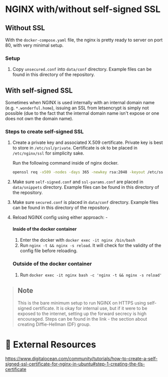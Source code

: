 # NGINX with/without self-signed SSL

## Without SSL
With the `docker-compose.yaml` file, the nginx is pretty ready to server on port 80, with very minimal setup.

### Setup
1. Copy `unsecured.conf` into `data/conf` directory.
    Example files can be found in this directory of the repository.

## With self-signed SSL
Sometimes when NGINX is used internally with an internal domain name (e.g. `*.wonderful.home`),
issuing an SSL from letsencrypt is simply not possible (due to the fact that the internal domain name
isn't expose or one does not own the domain name).

### Steps to create self-signed SSL
1. Create a private key and associated X.509 certificate.
    Private key is best to store in `/etc/ssl/private`.
    Certificate is ok to be placed in `/etc/nginx/ssl` for simplicity sake.

    Run the following command inside of nginx docker.
    ```bash
    openssl req -x509 -nodes -days 365 -newkey rsa:2048 -keyout /etc/ssl/private/nginx.key -out /etc/nginx/ssl/nginx.crt
    ```
2. Make sure `self-signed.conf` and `ssl-params.conf` are placed in `data/snippets` directory.
    Example files can be found in this directory of the repository.

3. Make sure `secured.conf` is placed in `data/conf` directory.
    Example files can be found in this directory of the repository.

4. Reload NGINX config using either approach: -

    #### Inside of the docker container
    1. Enter the docker with `docker exec -it nginx /bin/bash`
    2. Run `nginx -t && nginx -s reload`. It will check for the validity of the config file before reloading.
  
    ### Outside of the docker container
    1. Run `docker exec -it nginx bash -c 'nginx -t && nginx -s reload'`
  
> ## Note
> This is the bare minimum setup to run NGINX on HTTPS using self-signed certificate.
> It is okay for internal use, but if it were to be exposed to the internet,
> setting up the forward secrecy is high encouraged.
> Steps can be found in the link - the section about creating Diffie-Hellman (DF) group.

# 🔗 External Resources
https://www.digitalocean.com/community/tutorials/how-to-create-a-self-signed-ssl-certificate-for-nginx-in-ubuntu#step-1-creating-the-tls-certificate
